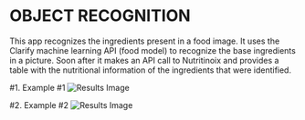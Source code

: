 
# OBJECT RECOGNITION

This app recognizes the ingredients present in a food image. It uses the Clarify machine learning API (food model) to recognize the base ingredients in a picture. Soon after it makes an API call to Nutritinoix and provides a table with the nutritional information of the ingredients that were identified.


#1. Example #1
![Results Image](https://github.com/fedevillalp/foodrecognition/image1.jpg)

#2. Example #2
![Results Image](https://github.com/fedevillalp/foodrecognition/image1.jpg)


